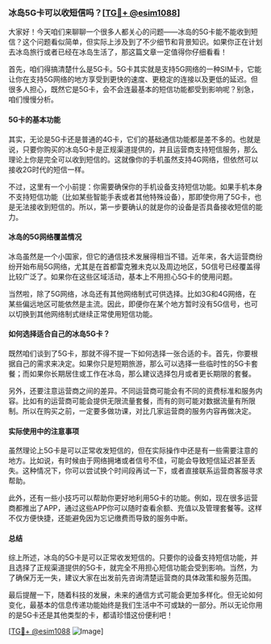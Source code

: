 ### 冰岛5G卡可以收短信吗？[[TG💪+ @esim1088](https://t.me/s/esim1088)]

大家好！今天咱们来聊聊一个很多人都关心的问题——冰岛的5G卡能不能收到短信？这个问题看似简单，但实际上涉及到了不少细节和背景知识。如果你正在计划去冰岛旅行或者已经在冰岛生活了，那这篇文章一定值得你仔细看看！

首先，咱们得搞清楚什么是5G卡。5G卡其实就是支持5G网络的一种SIM卡，它能让你在支持5G网络的地方享受到更快的速度、更稳定的连接以及更低的延迟。但很多人担心，既然它是5G卡，会不会连最基本的短信功能都受到影响呢？别急，咱们慢慢分析。

#### 5G卡的基本功能

其实，无论是5G卡还是普通的4G卡，它们的基础通信功能都是差不多的。也就是说，只要你购买的冰岛5G卡是正规渠道提供的，并且运营商支持短信服务，那么理论上你是完全可以收到短信的。这就像你的手机虽然支持4G网络，但依然可以接收2G时代的短信一样。

不过，这里有一个小前提：你需要确保你的手机设备支持短信功能。如果手机本身不支持短信功能（比如某些智能手表或者其他特殊设备），那即使你用了5G卡，也是无法接收到短信的。所以，第一步要确认的就是你的设备是否具备接收短信的能力。

#### 冰岛的5G网络覆盖情况

冰岛虽然是一个小国家，但它的通信技术发展得相当不错。近年来，各大运营商纷纷开始布局5G网络，尤其是在首都雷克雅未克以及周边地区，5G信号已经覆盖得比较广泛了。如果你在这些区域活动，基本上不用担心5G卡的使用问题。

当然啦，除了5G网络，冰岛还有其他网络制式可供选择。比如3G和4G网络，在某些偏远地区可能依然是主流。因此，即便你在某个地方暂时没有5G信号，也可以切换到其他网络制式继续正常使用短信功能。

#### 如何选择适合自己的冰岛5G卡？

既然咱们谈到了5G卡，那就不得不提一下如何选择一张合适的卡。首先，你要根据自己的需求来决定。如果你只是短期旅游，那么可以选择一些临时性的5G卡套餐；而如果你长期居住或工作在冰岛，那么建议选择包月或者更长期限的套餐。

另外，还要注意运营商之间的差异。不同运营商可能会有不同的资费标准和服务内容。比如有的运营商可能会提供无限流量套餐，而有的则可能对数据流量有所限制。所以在购买之前，一定要多做功课，对比几家运营商的服务内容再做决定。

#### 实际使用中的注意事项

虽然理论上5G卡是可以正常收发短信的，但在实际操作中还是有一些需要注意的地方。比如说，有时候由于网络拥堵或者信号不佳，可能会导致短信延迟甚至丢失。这种情况下，你可以尝试换个时间段再试一下，或者直接联系运营商客服寻求帮助。

此外，还有一些小技巧可以帮助你更好地利用5G卡的功能。例如，现在很多运营商都推出了APP，通过这些APP你可以随时查看余额、充值以及管理套餐等。这样不仅方便快捷，还能避免因为忘记缴费而导致的服务中断。

#### 总结

综上所述，冰岛的5G卡是可以正常收发短信的。只要你的设备支持短信功能，并且选择了正规渠道提供的5G卡，就完全不用担心短信功能会受到影响。当然，为了确保万无一失，建议大家在出发前先咨询清楚运营商的具体政策和服务范围。

最后提醒一下，随着科技的发展，未来的通信方式可能会更加多样化。但无论如何变化，最基本的信息传递功能始终是我们生活中不可或缺的一部分。所以无论你用的是5G卡还是其他类型的卡，都请珍惜这份便利吧！

[[TG💪+ @esim1088](https://t.me/s/esim1088) ![Image](https://i.postimg.cc/4NQfJmqS/Snipaste-2025-05-13-00-14-12.png)]